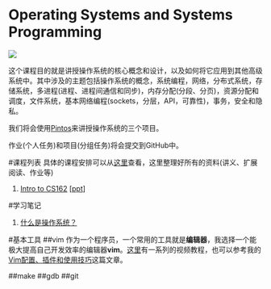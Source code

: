 # Operating Systems and Systems Programming
![](https://raw.githubusercontent.com/samlaudev/Learning-Operating-Systems/master/ScreenShots/Unix-History.png)


这个课程目的就是讲授操作系统的核心概念和设计，以及如何将它应用到其他高级系统中。其中涉及的主题包括操作系统的概念，系统编程，网络，分布式系统，存储系统，多进程(进程、进程间通信和同步)，内存分配(分段、分页)，资源分配和调度，文件系统，基本网络编程(sockets，分层，API，可靠性)，事务，安全和隐私。

我们将会使用[Pintos](https://cs162.eecs.berkeley.edu/projects/general/logistics/)来讲授操作系统的三个项目。

作业(个人任务)和项目(分组任务)将会提交到GitHub中。


#课程列表
具体的课程安排可以从[这里](https://cs162.eecs.berkeley.edu)查看，这里整理好所有的资料(讲义、扩展阅读、作业等)


1. [Intro to CS162](https://raw.githubusercontent.com/samlaudev/Learning-Operating-Systems/master/Handouts/PDF/Lecture%201-%20What%20is%20an%20Operating%20System.pdf) [[ppt](https://github.com/samlaudev/Learning-Operating-Systems/raw/a0262dc3370d4f0eb890b8c8b07a1e9857581dec/Handouts/PPT/Lecture%201-%20What%20is%20an%20Operating%20System.pptx)]


#学习笔记
1. [什么是操作系统？](https://github.com/samlaudev/Learning-Operating-Systems/blob/master/Blogs/2015-10-12/2015-10-12-What's-Operating-System.md)

#基本工具
##vim
作为一个程序员，一个常用的工具就是**编辑器**，我选择一个能极大提高自己开发效率的编辑器**vim**。[这里](http://derekwyatt.org/vim/tutorials/)有一系列的视频教程，也可以参考我的[Vim配置、插件和使用技巧](http://www.jianshu.com/p/a0b452f8f720)这篇文章。

##make
##gdb
##git